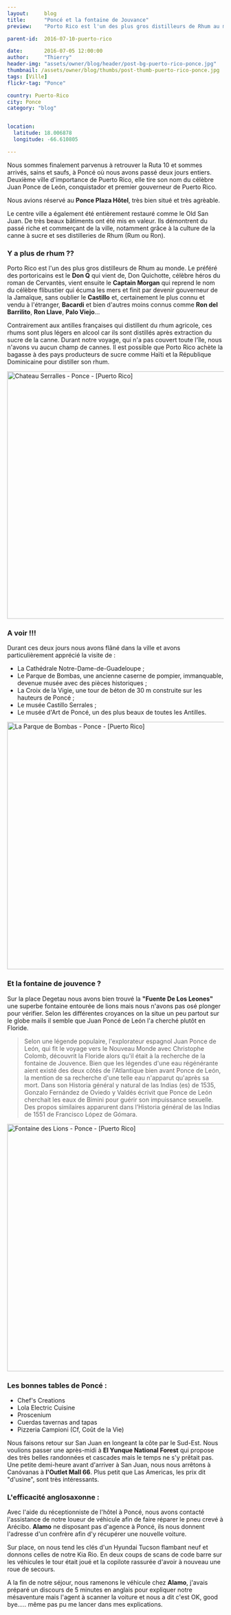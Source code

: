```yaml
---
layout:     blog
title:      "Poncé et la fontaine de Jouvance"
preview:    "Porto Rico est l'un des plus gros distilleurs de Rhum au monde. Le préféré des portoricains est le..."

parent-id:  2016-07-10-puerto-rico

date:       2016-07-05 12:00:00
author:     "Thierry"
header-img: "assets/owner/blog/header/post-bg-puerto-rico-ponce.jpg"
thumbnail: /assets/owner/blog/thumbs/post-thumb-puerto-rico-ponce.jpg
tags: [Ville]
flickr-tag: "Ponce"

country: Puerto-Rico
city: Ponce
category: "blog"


location:
  latitude: 18.006878
  longitude: -66.610805

---
```


Nous sommes finalement parvenus à retrouver la Ruta 10 et sommes arrivés, sains et saufs, à Poncé où nous avons passé deux jours entiers. Deuxième ville d'importance de Puerto Rico, elle tire son nom du célèbre Juan Ponce de León, conquistador et premier gouverneur de Puerto Rico.

Nous avions réservé au **Ponce Plaza Hôtel**, très bien situé et très agrèable.

Le centre ville a également été entièrement restauré comme le Old San Juan. De très beaux bâtiments ont été mis en valeur. Ils démontrent du passé riche et commerçant de la ville, notamment grâce à la culture de la canne à sucre et ses distilleries de Rhum (Rum ou Ron).

### Y a plus de rhum ??

Porto Rico est l'un des plus gros distilleurs de Rhum au monde. Le préféré des portoricains est le **Don Q** qui vient de, Don Quichotte, célèbre héros du roman de Cervantès, vient ensuite le **Captain Morgan** qui reprend le nom du célèbre flibustier qui écuma les mers et finit par devenir gouverneur de la Jamaïque, sans oublier le **Castillo** et, certainement le plus connu et vendu à l'étranger, **Bacardi** et bien d'autres moins connus comme **Ron del Barrilito**, **Ron Llave**, **Palo Viejo**...  
 
Contrairement aux antilles françaises qui distillent du rhum agricole, ces rhums sont plus légers en alcool car ils sont distillés après extraction du sucre de la canne. Durant notre voyage, qui n'a pas couvert toute l'île, nous n'avons vu aucun champ de cannes. Il est possible que Porto Rico achète la bagasse à des pays producteurs de sucre comme Haïti et la République Dominicaine pour distiller son rhum. 

<a data-flickr-embed="true" data-footer="true"  href="https://www.flickr.com/photos/127048817@N07/27760472264/in/album-72157670834710945/" title="Chateau Serralles - Ponce - [Puerto Rico]"><img src="https://c1.staticflickr.com/9/8803/27760472264_ef2aaf8759_c.jpg" width="1024" height="576" alt="Chateau Serralles - Ponce - [Puerto Rico]"></a><script async src="//embedr.flickr.com/assets/client-code.js" charset="utf-8"></script>

### A voir !!!

Durant ces deux jours nous avons flâné dans la ville et avons particulièrement apprécié la visite de :

* La Cathédrale Notre-Dame-de-Guadeloupe ;
* Le Parque de Bombas, une ancienne caserne de pompier, immanquable, devenue musée avec des pièces historiques ;
* La Croix de la Vigie, une tour de béton de 30 m construite sur les hauteurs de Poncé ;
* Le musée Castillo Serrales ;
* Le musée d'Art de Poncé, un des plus beaux de toutes les Antilles.

<a data-flickr-embed="true" data-footer="true"  href="https://www.flickr.com/photos/127048817@N07/27761412353/in/album-72157670834710945/" title="La Parque de Bombas - Ponce - [Puerto Rico]"><img src="https://c2.staticflickr.com/9/8884/27761412353_58372e8692_c.jpg" width="1024" height="576" alt="La Parque de Bombas - Ponce - [Puerto Rico]"></a><script async src="//embedr.flickr.com/assets/client-code.js" charset="utf-8"></script>

### Et la fontaine de jouvence ?

 Sur la place Degetau nous avons bien trouvé la **"Fuente De Los Leones"** une superbe fontaine entourée de lions mais nous n'avons pas osé plonger pour vérifier. Selon les différentes croyances on la situe un peu partout sur le globe mails il semble que Juan Poncé de León l'a cherché plutôt en Floride.

 > Selon une légende populaire, l'explorateur espagnol Juan Ponce de León, qui fit le voyage vers le Nouveau Monde avec Christophe Colomb, découvrit la Floride alors qu'il était à la recherche de la fontaine de Jouvence. Bien que les légendes d'une eau régénérante aient existé des deux côtés de l'Atlantique bien avant Ponce de León, la mention de sa recherche d'une telle eau n'apparut qu'après sa mort. Dans son Historia général y natural de las Indias (es) de 1535, Gonzalo Fernández de Oviedo y Valdés écrivit que Ponce de León cherchait les eaux de Bimini pour guérir son impuissance sexuelle. Des propos similaires apparurent dans l’Historia général de las Indias de 1551 de Francisco López de Gómara.

<a data-flickr-embed="true" data-footer="true"  href="https://www.flickr.com/photos/127048817@N07/28343916756/in/album-72157670834710945/" title="Fontaine des Lions - Ponce - [Puerto Rico]"><img src="https://c5.staticflickr.com/9/8368/28343916756_1364905690_c.jpg" width="1024" height="576" alt="Fontaine des Lions - Ponce - [Puerto Rico]"></a><script async src="//embedr.flickr.com/assets/client-code.js" charset="utf-8"></script>

### Les bonnes tables de Poncé :

* Chef's Creations
* Lola Electric Cuisine
* Proscenium
* Cuerdas tavernas and tapas
* Pizzeria Campioni (Cf, Coût de la Vie)

Nous faisons retour sur San Juan en longeant la côte par le Sud-Est. Nous voulions passer une après-midi à **El Yunque National Forest** qui propose des très belles randonnées et cascades mais le temps ne s'y prêtait pas. Une petite demi-heure avant d'arriver à San Juan, nous nous arrêtons à Canóvanas à **l'Outlet Mall 66**. Plus petit que Las Americas, les prix dit "d'usine", sont très intéressants. 


### L'efficacité anglosaxonne :

Avec l'aide du réceptionniste de l'hôtel à Poncé, nous avons contacté l'assistance de notre loueur de véhicule afin de faire réparer le pneu crevé à Arécibo. **Alamo** ne disposant pas d'agence à Poncé, ils nous donnent l'adresse d'un confrère afin d'y récupérer une nouvelle voiture.  

Sur place, on nous tend les clés d'un Hyundai Tucson flambant neuf et donnons celles de notre Kia Rio. En deux coups de scans de code barre sur les véhicules le tour était joué et la copilote rassurée d'avoir à nouveau une roue de secours.  

A la fin de notre séjour, nous ramenons le véhicule chez **Alamo**, j'avais préparé un discours de 5 minutes en anglais pour expliquer notre mésaventure mais l'agent à scanner la voiture et nous a dit c'est OK, good bye….. même pas pu me lancer dans mes explications. 

